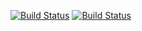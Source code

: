 [![Build Status](https://dev.azure.com/thanhnmitc/AZ400CICDDemo/_apis/build/status%2Fthanhnguyenniteco.AZ400CICDDemo?branchName=main)](https://dev.azure.com/thanhnmitc/AZ400CICDDemo/_build/latest?definitionId=1&branchName=main)
[![Build Status](https://dev.azure.com/thanhnmitc/AZ400CICDDemo/_apis/build/status%2Fthanhnguyenniteco.AZ400CICDDemo?branchName=main&jobName=Job)](https://dev.azure.com/thanhnmitc/AZ400CICDDemo/_build/latest?definitionId=1&branchName=main)
